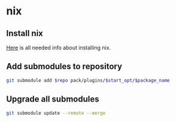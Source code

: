 # nix
## Install nix
[Here](https://nixos.org/download.html) is all needed info about installing nix.

## Add submodules to repository
```bash
git submodule add $repo pack/plugins/$start_opt/$package_name
```

## Upgrade all submodules
```bash
git submodule update --remote --merge
```
